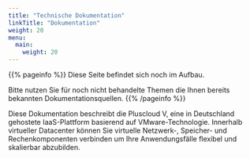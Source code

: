 ```yaml
---
title: "Technische Dokumentation"
linkTitle: "Dokumentation"
weight: 20
menu:
  main:
    weight: 20
---
```


{{% pageinfo %}}
Diese Seite befindet sich noch im Aufbau. 

Bitte nutzen Sie für noch nicht behandelte Themen die Ihnen bereits bekannten Dokumentationsquellen.
{{% /pageinfo %}}

Diese Dokumentation beschreibt die Pluscloud V, eine in Deutschland gehostete IaaS-Plattform basierend auf VMware-Technologie.
Innerhalb virtueller Datacenter können Sie virtuelle Netzwerk-, Speicher- und Rechenkomponenten verbinden um Ihre Anwendungsfälle flexibel und skalierbar abzubilden.